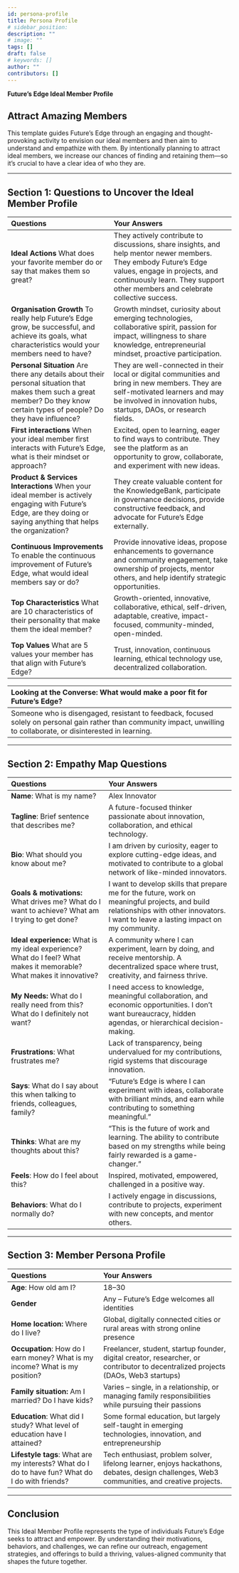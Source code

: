 ```yaml
---
id: persona-profile
title: Persona Profile
# sidebar_position: 
description: ""
# image: ""
tags: []
draft: false
# keywords: []
author: ""
contributors: []
---
```


**Future’s Edge Ideal Member Profile**

## **Attract Amazing Members**

This template guides Future’s Edge through an engaging and thought-provoking activity to envision our ideal members and then aim to understand and empathize with them. By intentionally planning to attract ideal members, we increase our chances of finding and retaining them—so it’s crucial to have a clear idea of who they are.

---

## **Section 1: Questions to Uncover the Ideal Member Profile**

| Questions | Your Answers |
| :---- | :---- |
| **Ideal Actions**  What does your favorite member do or say that makes them so great? | They actively contribute to discussions, share insights, and help mentor newer members. They embody Future’s Edge values, engage in projects, and continuously learn. They support other members and celebrate collective success. |
| **Organisation Growth** To really help Future’s Edge grow, be successful, and achieve its goals, what characteristics would your members need to have? | Growth mindset, curiosity about emerging technologies, collaborative spirit, passion for impact, willingness to share knowledge, entrepreneurial mindset, proactive participation. |
| **Personal Situation** Are there any details about their personal situation that makes them such a great member? Do they know certain types of people? Do they have influence? | They are well-connected in their local or digital communities and bring in new members. They are self-motivated learners and may be involved in innovation hubs, startups, DAOs, or research fields. |
| **First interactions** When your ideal member first interacts with Future’s Edge, what is their mindset or approach? | Excited, open to learning, eager to find ways to contribute. They see the platform as an opportunity to grow, collaborate, and experiment with new ideas. |
| **Product & Services Interactions** When your ideal member is actively engaging with Future’s Edge, are they doing or saying anything that helps the organization? | They create valuable content for the KnowledgeBank, participate in governance decisions, provide constructive feedback, and advocate for Future’s Edge externally. |
| **Continuous Improvements** To enable the continuous improvement of Future’s Edge, what would ideal members say or do? | Provide innovative ideas, propose enhancements to governance and community engagement, take ownership of projects, mentor others, and help identify strategic opportunities. |
| **Top Characteristics** What are 10 characteristics of their personality that make them the ideal member? | Growth-oriented, innovative, collaborative, ethical, self-driven, adaptable, creative, impact-focused, community-minded, open-minded. |
| **Top Values** What are 5 values your member has that align with Future’s Edge? | Trust, innovation, continuous learning, ethical technology use, decentralized collaboration. |

| Looking at the Converse: What would make a poor fit for Future’s Edge? |
| :---- |
| Someone who is disengaged, resistant to feedback, focused solely on personal gain rather than community impact, unwilling to collaborate, or disinterested in learning. |

---

## **Section 2: Empathy Map Questions**

| Questions | Your Answers |
| :---- | :---- |
| **Name**:  What is my name? | Alex Innovator |
| **Tagline**:  Brief sentence that describes me? | A future-focused thinker passionate about innovation, collaboration, and ethical technology. |
| **Bio**:  What should you know about me? | I am driven by curiosity, eager to explore cutting-edge ideas, and motivated to contribute to a global network of like-minded innovators. |
| **Goals & motivations:**  What drives me?  What do I want to achieve? What am I trying to get done? | I want to develop skills that prepare me for the future, work on meaningful projects, and build relationships with other innovators. I want to leave a lasting impact on my community. |
| **Ideal experience:**  What is my ideal experience?  What do I feel?  What makes it memorable?  What makes it innovative? | A community where I can experiment, learn by doing, and receive mentorship. A decentralized space where trust, creativity, and fairness thrive. |
| **My Needs:**  What do I really need from this?  What do I definitely not want? | I need access to knowledge, meaningful collaboration, and economic opportunities. I don’t want bureaucracy, hidden agendas, or hierarchical decision-making. |
| **Frustrations**:  What frustrates me? | Lack of transparency, being undervalued for my contributions, rigid systems that discourage innovation. |
| **Says**:  What do I say about this when talking to friends, colleagues, family? | “Future’s Edge is where I can experiment with ideas, collaborate with brilliant minds, and earn while contributing to something meaningful.” |
| **Thinks**:  What are my thoughts about this? | “This is the future of work and learning. The ability to contribute based on my strengths while being fairly rewarded is a game-changer.” |
| **Feels**:  How do I feel about this? | Inspired, motivated, empowered, challenged in a positive way. |
| **Behaviors**:  What do I normally do? | I actively engage in discussions, contribute to projects, experiment with new concepts, and mentor others. |

---

## **Section 3: Member Persona Profile**

| Questions | Your Answers |
| :---- | :---- |
| **Age**:  How old am I? | 18–30 |
| **Gender** | Any – Future’s Edge welcomes all identities |
| **Home location:**  Where do I live? | Global, digitally connected cities or rural areas with strong online presence |
| **Occupation**:  How do I earn money?  What is my income?  What is my position? | Freelancer, student, startup founder, digital creator, researcher, or contributor to decentralized projects (DAOs, Web3 startups) |
| **Family situation:**  Am I married?  Do I have kids? | Varies – single, in a relationship, or managing family responsibilities while pursuing their passions |
| **Education**:  What did I study? What level of education have I attained? | Some formal education, but largely self-taught in emerging technologies, innovation, and entrepreneurship |
| **Lifestyle tags**:  What are my interests? What do I do to have fun? What do I do with friends? | Tech enthusiast, problem solver, lifelong learner, enjoys hackathons, debates, design challenges, Web3 communities, and creative projects. |

---

## **Conclusion**

This Ideal Member Profile represents the type of individuals Future’s Edge seeks to attract and empower. By understanding their motivations, behaviors, and challenges, we can refine our outreach, engagement strategies, and offerings to build a thriving, values-aligned community that shapes the future together.
